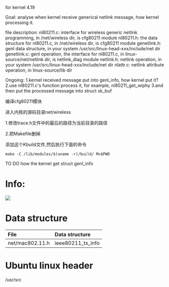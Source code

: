 for kernel 4.19

Goal:
analyse when kernel receive generical netlink message, how kernel processing it.

file description:
nl80211.c: interface for wireless generic netlink programming, in /net/wireless dir, is cfg80211 module 
nl80211.h: the data structure for nl80211.c, in /net/wireless dir, is cfg80211 module 
genetlink.h: genl data structure, in your system /usr/src/linux-head-xxx/include/net dir
genetlink.c: genl operation, the interface for nl80211.c, in linux-source/net/netlink dir, is netlink_diag module
netlink.h: netlink operation, in your system /usr/src/linux-head-xxx/include/net dir
nlattr.c: netlink attribute operation, in linux-source/lib dir

Ongoing:
1.kernel received message put into genl_info, how kernel put it?
2.use nl80211.c's function process it, for example, nl80211_get_wiphy
3.and then put the processed message into struct sk_buf 


编译cfg80211模块

进入内核的源码目录net/wireless

1.修改trace.h文件中的最后的路径为当前目录的路径

2.把Makefile删掉

添加这个Kbuild文件,然后执行下面的命令

```make -C /lib/modules/$(uname -r)/build/ M=$PWD```

TO DO
how the kernel get struct genl_info

# Info:
<img src="picture/Wifi-Sub-Sys.png"></img>

# Data structure
| File | Data structure |
| :---- | :---- |
| net/mac802.11.h | ieee80211_tx_info |

# Ubuntu linux header
/usr/src
